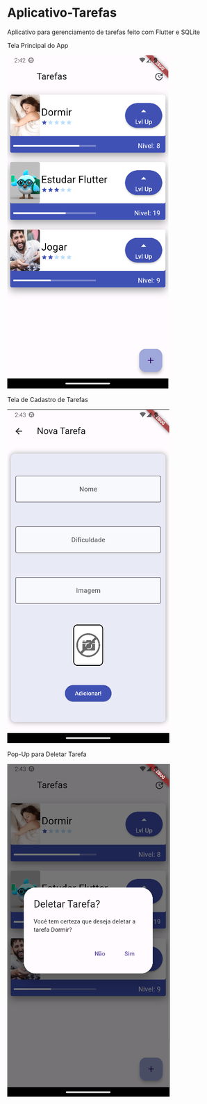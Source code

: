 # Aplicativo-Tarefas
 Aplicativo para gerenciamento de tarefas feito com Flutter e SQLite
 

 Tela Principal do App
 
![alt text](https://github.com/sc-math/Aplicativo-Tarefas/blob/main/app-test/mainScreen.png?raw=true)

 Tela de Cadastro de Tarefas
 
![alt text](https://github.com/sc-math/Aplicativo-Tarefas/blob/main/app-test/formScreen.png?raw=true)
 
 Pop-Up para Deletar Tarefa
 
![alt text](https://github.com/sc-math/Aplicativo-Tarefas/blob/main/app-test/deleteScreen.png?raw=true)
